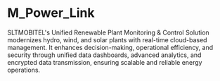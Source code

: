 # M_Power_Link
SLTMOBITEL's Unified Renewable Plant Monitoring &amp; Control Solution modernizes hydro, wind, and solar plants with real-time cloud-based management. It enhances decision-making, operational efficiency, and security through unified data dashboards, advanced analytics, and encrypted data transmission, ensuring scalable and reliable energy operations.

